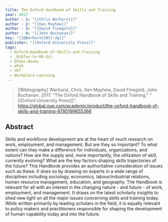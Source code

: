 ```yaml
---
title: The Oxford Handbook of Skills and Training
year: 2017
author - 1: "[[Chris Warhurst]]"
author - 2: "[[Ken Mayhew]]"
author - 3: "[[David Finegold]]"
author - 4: "[[John Buchanan]]"
key: "[[@Warhurst2017-dg]]"
publisher: "[[Oxford University Press]]"
tags:
  - Oxford-Handbook-of-Skills-and-Training
  - _BibTex-to-MD-Git
  - EPubs-Books
  - ePub
  - VET
  - Workplace-Learning
---
```


> [!Bibliography]
> Warhurst, Chris, Ken Mayhew, David Finegold, John Buchanan. 2017. “The Oxford Handbook of Skills and Training.” "[[Oxford University Press]]". https://global.oup.com/academic/product/the-oxford-handbook-of-skills-and-training-9780199655366

## Abstract
Skills and workforce development are at the heart of much research on work, employment, and management. But are they so important? To what extent can they make a difference for individuals, organizations, and nations? How are the supply and, more importantly, the utilization of skill, currently evolving? What are the key factors shaping skills trajectories of the future? This Handbook provides an authoritative consideration of issues such as these. It does so by drawing on experts in a wide range of disciplines including sociology, economics, labour/industrial relations, human resource management, education, and geography. The Handbook is relevant for all with an interest in the changing nature - and future - of work, employment, and management. It draws on the latest scholarly insights to shed new light on all the major issues concerning skills and training today. While written primarily by leading scholars in the field, it is equally relevant to policy makers and practitioners responsible for shaping the development of human capability today and into the future.